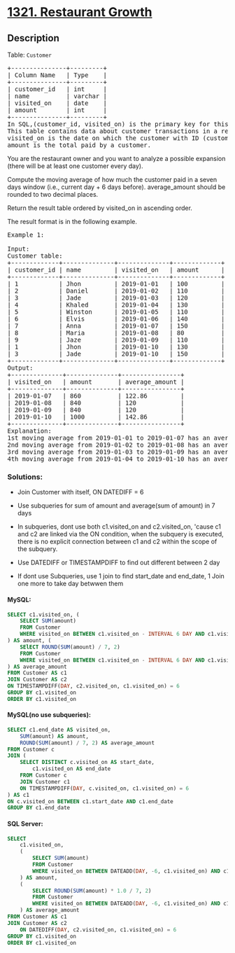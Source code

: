 # [1321. Restaurant Growth](https://leetcode.com/problems/restaurant-growth/)

## Description

<p>Table: <code>Customer</code></p>

<pre>
+---------------+---------+
| Column Name   | Type    |
+---------------+---------+
| customer_id   | int     |
| name          | varchar |
| visited_on    | date    |
| amount        | int     |
+---------------+---------+
In SQL,(customer_id, visited_on) is the primary key for this table.
This table contains data about customer transactions in a restaurant.
visited_on is the date on which the customer with ID (customer_id) has visited the restaurant.
amount is the total paid by a customer.
</pre>

You are the restaurant owner and you want to analyze a possible expansion (there will be at least one customer every day).

Compute the moving average of how much the customer paid in a seven days window (i.e., current day + 6 days before). average_amount should be rounded to two decimal places.

Return the result table ordered by visited_on in ascending order.

The result format is in the following example.

<pre>
Example 1:

Input: 
Customer table:
+-------------+--------------+--------------+-------------+
| customer_id | name         | visited_on   | amount      |
+-------------+--------------+--------------+-------------+
| 1           | Jhon         | 2019-01-01   | 100         |
| 2           | Daniel       | 2019-01-02   | 110         |
| 3           | Jade         | 2019-01-03   | 120         |
| 4           | Khaled       | 2019-01-04   | 130         |
| 5           | Winston      | 2019-01-05   | 110         | 
| 6           | Elvis        | 2019-01-06   | 140         | 
| 7           | Anna         | 2019-01-07   | 150         |
| 8           | Maria        | 2019-01-08   | 80          |
| 9           | Jaze         | 2019-01-09   | 110         | 
| 1           | Jhon         | 2019-01-10   | 130         | 
| 3           | Jade         | 2019-01-10   | 150         | 
+-------------+--------------+--------------+-------------+
Output: 
+--------------+--------------+----------------+
| visited_on   | amount       | average_amount |
+--------------+--------------+----------------+
| 2019-01-07   | 860          | 122.86         |
| 2019-01-08   | 840          | 120            |
| 2019-01-09   | 840          | 120            |
| 2019-01-10   | 1000         | 142.86         |
+--------------+--------------+----------------+
Explanation: 
1st moving average from 2019-01-01 to 2019-01-07 has an average_amount of (100 + 110 + 120 + 130 + 110 + 140 + 150)/7 = 122.86
2nd moving average from 2019-01-02 to 2019-01-08 has an average_amount of (110 + 120 + 130 + 110 + 140 + 150 + 80)/7 = 120
3rd moving average from 2019-01-03 to 2019-01-09 has an average_amount of (120 + 130 + 110 + 140 + 150 + 80 + 110)/7 = 120
4th moving average from 2019-01-04 to 2019-01-10 has an average_amount of (130 + 110 + 140 + 150 + 80 + 110 + 130 + 150)/7 = 142.86
</pre>

### Solutions:

- Join Customer with itself, ON DATEDIFF = 6
- Use subqueries for sum of amount and average(sum of amount) in 7 days
- In subqueries, dont use both c1.visited_on and c2.visited_on, 'cause c1 and c2 are linked via the ON condition, when the subquery is executed, there is no explicit connection between c1 and c2 within the scope of the subquery.
- Use DATEDIFF or TIMESTAMPDIFF to find out different between 2 day

- If dont use Subqueries, use 1 join to find start_date and end_date, 1 Join one more to take day betwwen them

#### MySQL:

```sql
SELECT c1.visited_on, (
    SELECT SUM(amount)
    FROM Customer
    WHERE visited_on BETWEEN c1.visited_on - INTERVAL 6 DAY AND c1.visited_on
) AS amount, (
    SElECT ROUND(SUM(amount) / 7, 2)
    FROM Customer
    WHERE visited_on BETWEEN c1.visited_on - INTERVAL 6 DAY AND c1.visited_on
) AS average_amount
FROM Customer AS c1
JOIN Customer AS c2
ON TIMESTAMPDIFF(DAY, c2.visited_on, c1.visited_on) = 6
GROUP BY c1.visited_on
ORDER BY c1.visited_on
```

#### MySQL(no use subqueries):

```sql
SELECT c1.end_date AS visited_on,
    SUM(amount) AS amount,
    ROUND(SUM(amount) / 7, 2) AS average_amount
FROM Customer c
JOIN (
    SELECT DISTINCT c.visited_on AS start_date,
        c1.visited_on AS end_date
    FROM Customer c
    JOIN Customer c1
    ON TIMESTAMPDIFF(DAY, c.visited_on, c1.visited_on) = 6
) AS c1
ON c.visited_on BETWEEN c1.start_date AND c1.end_date
GROUP BY c1.end_date
```

#### SQL Server:

```sql
SELECT
    c1.visited_on,
    (
        SELECT SUM(amount)
        FROM Customer
        WHERE visited_on BETWEEN DATEADD(DAY, -6, c1.visited_on) AND c1.visited_on
    ) AS amount,
    (
        SELECT ROUND(SUM(amount) * 1.0 / 7, 2)
        FROM Customer
        WHERE visited_on BETWEEN DATEADD(DAY, -6, c1.visited_on) AND c1.visited_on
    ) AS average_amount
FROM Customer AS c1
JOIN Customer AS c2
    ON DATEDIFF(DAY, c2.visited_on, c1.visited_on) = 6
GROUP BY c1.visited_on
ORDER BY c1.visited_on
```
